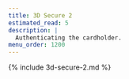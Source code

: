```yaml
---
title: 3D Secure 2
estimated_read: 5
description: |
  Authenticating the cardholder.
menu_order: 1200
---
```


{% include 3d-secure-2.md %}
